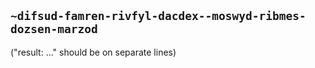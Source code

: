 ## `~difsud-famren-rivfyl-dacdex--moswyd-ribmes-dozsen-marzod`
("result: ..." should be on separate lines)